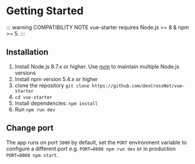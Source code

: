 # Getting Started

::: warning COMPATIBILITY NOTE
vue-starter requires Node.js >= 8 & npm >= 5.
:::

## Installation

1. Install Node.js 8.7.x or higher. Use [nvm](https://github.com/creationix/nvm) to maintain multiple Node.js versions
2. Install npm version 5.4.x or higher
3. clone the repository `git clone https://github.com/devCrossNet/vue-starter`
4. `cd vue-starter`
5. Install dependencies: `npm install`
6. Run `npm run dev`

## Change port

The app runs on port `3000` by default, set the `PORT` environment variable to configure a different port
e.g. `PORT=8080 npm run dev` or in production `PORT=8080 npm start`.
